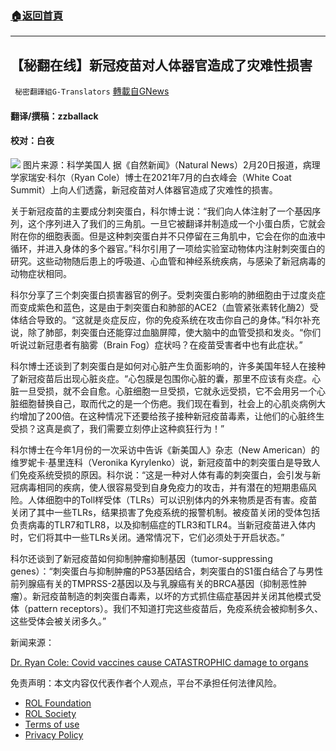###  [:house:返回首頁](https://github.com/ourhimalayas/txt)
---


## 【秘翻在线】新冠疫苗对人体器官造成了灾难性损害
` 秘密翻譯組G-Translators` [轉載自GNews](https://gnews.org/zh-hans/2044107/)

#### 翻译/撰稿：zzballack

#### 校对：白夜
![](https://assets.gnews.org/wp-content/uploads/2022/02/image-2002.png)   图片来源：科学美国人
据《自然新闻》（Natural News）2月20日报道，病理学家瑞安·科尔（Ryan Cole）博士在2021年7月的白衣峰会（White Coat Summit）上向人们透露，新冠疫苗对人体器官造成了灾难性的损害。

关于新冠疫苗的主要成分刺突蛋白，科尔博士说：“我们向人体注射了一个基因序列，这个序列进入了我们的三角肌。一旦它被翻译并制造成一个小蛋白质，它就会附在你的细胞表面。但是这种刺突蛋白并不只停留在三角肌中，它会在你的血液中循环，并进入身体的多个器官。”科尔引用了一项给实验室动物体内注射刺突蛋白的研究。这些动物随后患上的呼吸道、心血管和神经系统疾病，与感染了新冠病毒的动物症状相同。

科尔分享了三个刺突蛋白损害器官的例子。受刺突蛋白影响的肺细胞由于过度炎症而变成紫色和蓝色，这是由于刺突蛋白和肺部的ACE2（血管紧张素转化酶2）受体结合导致的。“这就是炎症反应，你的免疫系统在攻击你自己的身体。”科尔补充说，除了肺部，刺突蛋白还能穿过血脑屏障，使大脑中的血管受损和发炎。“你们听说过新冠患者有脑雾（Brain Fog）症状吗？在疫苗受害者中也有此症状。”

科尔博士还谈到了刺突蛋白是如何对心脏产生负面影响的，许多美国年轻人在接种了新冠疫苗后出现心脏炎症。“心包膜是包围你心脏的囊，那里不应该有炎症。心脏一旦受损，就不会自愈。心脏细胞一旦受损，它就永远受损，它不会用另一个心脏细胞替换自己，取而代之的是一个伤疤。我们现在看到，社会上的心肌炎病例大约增加了200倍。在这种情况下还要给孩子接种新冠疫苗毒素，让他们的心脏终生受损？这真是疯了，我们需要立刻停止这种疯狂行为！”

科尔博士在今年1月份的一次采访中告诉《新美国人》杂志（New American）的维罗妮卡·基里连科（Veronika Kyrylenko）说，新冠疫苗中的刺突蛋白是导致人们免疫系统受损的原因。科尔说：“这是一种对人体有毒的刺突蛋白，会引发与新冠病毒相同的疾病，使人很容易受到自身免疫力的攻击，并有潜在的短期患癌风险。人体细胞中的Toll样受体（TLRs）可以识别体内的外来物质是否有害。疫苗关闭了其中一些TLRs，结果损害了免疫系统的报警机制。被疫苗关闭的受体包括负责病毒的TLR7和TLR8，以及抑制癌症的TLR3和TLR4。当新冠疫苗进入体内时，它们将其中一些TLRs关闭。通常情况下，它们必须处于开启状态。”

科尔还谈到了新冠疫苗如何抑制肿瘤抑制基因（tumor-suppressing genes）：“刺突蛋白与抑制肿瘤的P53基因结合，刺突蛋白的S1蛋白结合了与男性前列腺癌有关的TMPRSS-2基因以及与乳腺癌有关的BRCA基因（抑制恶性肿瘤）。新冠疫苗制造的刺突蛋白毒素，以坏的方式抓住癌症基因并关闭其他模式受体（pattern receptors）。我们不知道打完这些疫苗后，免疫系统会被抑制多久、这些受体会被关闭多久。”

新闻来源：

[Dr. Ryan Cole: Covid vaccines cause CATASTROPHIC damage to organs](https://www.naturalnews.com/2022-02-20-covid-vaccines-cause-catastrophic-damage-to-organs.html)



 

免责声明：本文内容仅代表作者个人观点，平台不承担任何法律风险。

- [ROL Foundation](https://rolfoundation.org/)
- [ROL Society](https://rolsociety.org/)
- [Terms of use](https://gnews.org/terms-of-use-3/)
- [Privacy Policy](https://gnews.org/privacy-policy/)
